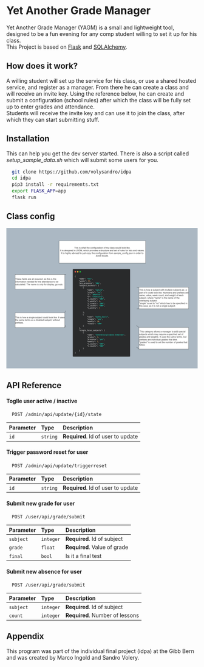
# Yet Another Grade Manager

Yet Another Grade Manager (YAGM) is a small and lightweight tool, designed to be a fun evening for any comp student willing to set it up for his class.  
This Project is based on [Flask](https://pypi.org/project/Flask/) and [SQLAlchemy](https://pypi.org/project/Flask-SQLAlchemy/).

## How does it work?

A willing student will set up the service for his class, or use a shared hosted service, and register as a manager. From there he can create a class and will receive an invite key.
Using the reference below, he can create and submit a configuration (school rules) after which the class will be fully set up to enter grades and attendance.  
Students will receive the invite key and can use it to join the class, after which they can start submitting stuff.

## Installation

This can help you get the dev server started. There is also a script called *setup_sample_data.sh* which will submit some users for you.

```bash
  git clone https://github.com/volysandro/idpa
  cd idpa
  pip3 install -r requirements.txt
  export FLASK_APP=app
  flask run
```

## Class config
<img src="/config.drawio.png" alt="Config"/>
    
## API Reference

#### Toglle user active / inactive

```https
  POST /admin/api/update/{id}/state
```

| Parameter | Type     | Description                |
| :-------- | :------- | :------------------------- |
| `id` | `string` | **Required**. Id of user to update |

#### Trigger password reset for user

```https
  POST /admin/api/update/triggerreset
```

| Parameter | Type     | Description                       |
| :-------- | :------- | :-------------------------------- |
| `id`      | `string` | **Required**. Id of user to update |

#### Submit new grade for user

```https
  POST /user/api/grade/submit
```

| Parameter | Type     | Description                       |
| :-------- | :------- | :-------------------------------- |
| `subject`      | `integer` | **Required**. Id of subject |
| `grade`      | `float` | **Required**. Value of grade |
| `final`      | `bool` | Is it a final test |


#### Submit new absence for user

```https
  POST /user/api/grade/submit
```

| Parameter | Type     | Description                       |
| :-------- | :------- | :-------------------------------- |
| `subject`      | `integer` | **Required**. Id of subject |
| `count`      | `integer` | **Required**. Number of lessons |

## Appendix

This program was part of the individual final project (idpa) at the Gibb Bern and was created by Marco Ingold and Sandro Volery. 

